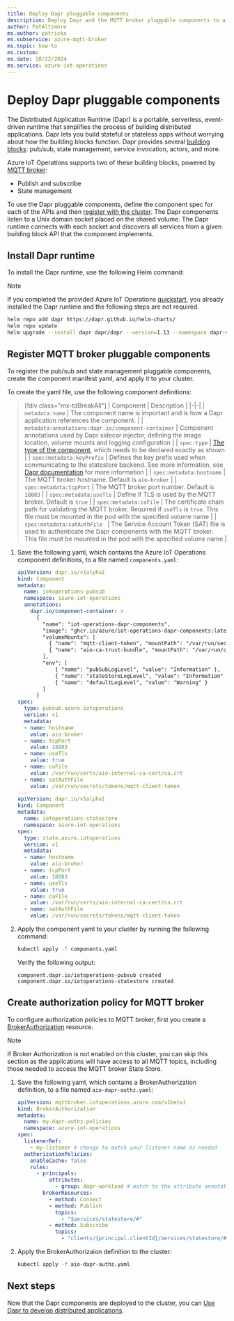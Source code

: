 ```yaml
---
title: Deploy Dapr pluggable components
description: Deploy Dapr and the MQTT broker pluggable components to a cluster.
author: PatAltimore 
ms.author: patricka 
ms.subservice: azure-mqtt-broker
ms.topic: how-to
ms.custom:
ms.date: 10/22/2024
ms.service: azure-iot-operations
---
```


# Deploy Dapr pluggable components

The Distributed Application Runtime (Dapr) is a portable, serverless, event-driven runtime that simplifies the process of building distributed applications. Dapr lets you build stateful or stateless apps without worrying about how the building blocks function. Dapr provides several [building blocks](https://docs.dapr.io/developing-applications/building-blocks/): pub/sub, state management, service invocation, actors, and more.  

Azure IoT Operations supports two of these building blocks, powered by [MQTT broker](../manage-mqtt-broker/overview-broker.md):

- Publish and subscribe
- State management

To use the Dapr pluggable components, define the component spec for each of the APIs and then [register with the cluster](https://docs.dapr.io/operations/components/pluggable-components-registration/). The Dapr components listen to a Unix domain socket placed on the shared volume. The Dapr runtime connects with each socket and discovers all services from a given building block API that the component implements.

## Install Dapr runtime

To install the Dapr runtime, use the following Helm command:

> [!NOTE]
> If you completed the provided Azure IoT Operations [quickstart](../get-started-end-to-end-sample/quickstart-deploy.md), you already installed the Dapr runtime and the following steps are not required.

```bash
helm repo add dapr https://dapr.github.io/helm-charts/
helm repo update
helm upgrade --install dapr dapr/dapr --version=1.13 --namespace dapr-system --create-namespace --wait
```

## Register MQTT broker pluggable components

To register the pub/sub and state management pluggable components, create the component manifest yaml, and apply it to your cluster. 

To create the yaml file, use the following component definitions:

> [!div class="mx-tdBreakAll"]
> | Component | Description |
> |-|-|
> | `metadata:name` | The component name is important and is how a Dapr application references the component. |
> | `metadata:annotations:dapr.io/component-container` | Component annotations used by Dapr sidecar injector, defining the image location, volume mounts and logging configuration |
> | `spec:type` | [The type of the component](https://docs.dapr.io/operations/components/pluggable-components-registration/#define-the-component), which needs to be declared exactly as shown |
> | `spec:metadata:keyPrefix` | Defines the key prefix used when communicating to the statestore backend. See more information, see [Dapr documentation](https://docs.dapr.io/developing-applications/building-blocks/state-management/howto-share-state) for more information |
> | `spec:metadata:hostname` | The MQTT broker hostname. Default is `aio-broker` |
> | `spec:metadata:tcpPort` | The MQTT broker port number. Default is `18883` |
> | `spec:metadata:useTls` |  Define if TLS is used by the MQTT broker. Default is `true` |
> | `spec:metadata:caFile` | The certificate chain path for validating the MQTT broker. Required if `useTls` is `true`. This file must be mounted in the pod with the specified volume name |
> | `spec:metadata:satAuthFile ` | The Service Account Token (SAT) file is used to authenticate the Dapr components with the MQTT broker.  This file must be mounted in the pod with the specified volume name |

1. Save the following yaml, which contains the Azure IoT Operations component definitions, to a file named `components.yaml`:

    ```yml
    apiVersion: dapr.io/v1alpha1
    kind: Component
    metadata:
      name: iotoperations-pubsub
      namespace: azure-iot-operations
      annotations:
        dapr.io/component-container: >
          {
            "name": "iot-operations-dapr-components",
            "image": "ghcr.io/azure/iot-operations-dapr-components:latest",
            "volumeMounts": [
              { "name": "mqtt-client-token", "mountPath": "/var/run/secrets/tokens" },
              { "name": "aio-ca-trust-bundle", "mountPath": "/var/run/certs/aio-internal-ca-cert" }
            ],
            "env": [
                { "name": "pubSubLogLevel", "value": "Information" },
                { "name": "stateStoreLogLevel", "value": "Information" },
                { "name": "defaultLogLevel", "value": "Warning" }
            ]
          }
    spec:
      type: pubsub.azure.iotoperations
      version: v1
      metadata:
      - name: hostname
        value: aio-broker
      - name: tcpPort
        value: 18883
      - name: useTls
        value: true
      - name: caFile
        value: /var/run/certs/aio-internal-ca-cert/ca.crt
      - name: satAuthFile
        value: /var/run/secrets/tokens/mqtt-client-token
    ---
    apiVersion: dapr.io/v1alpha1
    kind: Component
    metadata:
      name: iotoperations-statestore
      namespace: azure-iot-operations
    spec:
      type: state.azure.iotoperations
      version: v1
      metadata:
      - name: hostname
        value: aio-broker
      - name: tcpPort
        value: 18883
      - name: useTls
        value: true
      - name: caFile
        value: /var/run/certs/aio-internal-ca-cert/ca.crt
      - name: satAuthFile
        value: /var/run/secrets/tokens/mqtt-client-token    
    ```

1. Apply the component yaml to your cluster by running the following command:

    ```bash
    kubectl apply -f components.yaml
    ```

    Verify the following output:

    ```output
    component.dapr.io/iotoperations-pubsub created
    component.dapr.io/iotoperations-statestore created
    ```

## Create authorization policy for MQTT broker

To configure authorization policies to MQTT broker, first you create a [BrokerAuthorization](../manage-mqtt-broker/howto-configure-authorization.md) resource.

> [!NOTE]
> If Broker Authorization is not enabled on this cluster, you can skip this section as the applications will have access to all MQTT topics, including those needed to access the MQTT broker State Store.

1. Save the following yaml, which contains a BrokerAuthorization definition, to a file named `aio-dapr-authz.yaml`:

    ```yml
    apiVersion: mqttbroker.iotoperations.azure.com/v1beta1
    kind: BrokerAuthorization
    metadata:
      name: my-dapr-authz-policies
      namespace: azure-iot-operations
    spec:
      listenerRef:
        - my-listener # change to match your listener name as needed
      authorizationPolicies:
        enableCache: false
        rules:
          - principals:
              attributes:
                - group: dapr-workload # match to the attribute annotated to the service account
            brokerResources:
              - method: Connect
              - method: Publish
                topics:
                  - "$services/statestore/#"
              - method: Subscribe
                topics:
                  - "clients/{principal.clientId}/services/statestore/#"
    ```

1. Apply the BrokerAuthorizaion definition to the cluster:

    ```bash
    kubectl apply -f aio-dapr-authz.yaml
    ```

## Next steps

Now that the Dapr components are deployed to the cluster, you can [Use Dapr to develop distributed applications](howto-develop-dapr-apps.md).
